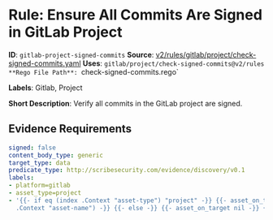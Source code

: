 # Rule: Ensure All Commits Are Signed in GitLab Project

**ID**: `gitlab-project-signed-commits`
**Source**: [v2/rules/gitlab/project/check-signed-commits.yaml](https://github.com/scribe-public/sample-policies/v2/rules/gitlab/project/check-signed-commits.yaml)
**Uses**: `gitlab/project/check-signed-commits@v2/rules
**Rego File Path**: `check-signed-commits.rego`

**Labels**: Gitlab, Project

**Short Description**: Verify all commits in the GitLab project are signed.

## Evidence Requirements

```yaml
signed: false
content_body_type: generic
target_type: data
predicate_type: http://scribesecurity.com/evidence/discovery/v0.1
labels:
- platform=gitlab
- asset_type=project
- '{{- if eq (index .Context "asset-type") "project" -}} {{- asset_on_target (index
  .Context "asset-name") -}} {{- else -}} {{- asset_on_target nil -}} {{- end -}}'
```
